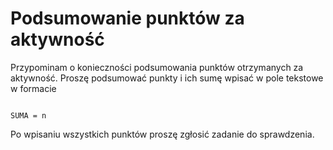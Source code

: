 # Podsumowanie punktów za aktywność

Przypominam o konieczności podsumowania punktów otrzymanych za aktywność. Proszę podsumować punkty i ich sumę wpisać w pole tekstowe w formacie

```TXT

SUMA = n

```

Po wpisaniu wszystkich punktów proszę zgłosić zadanie do sprawdzenia.
